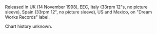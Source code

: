 Released in UK (14 November 1998), EEC, Italy (33rpm 12"s, no picture sleeve), Spain (33rpm 12", no picture sleeve), US and Mexico, on "Dream Works Records" label.

Chart history unknown.

